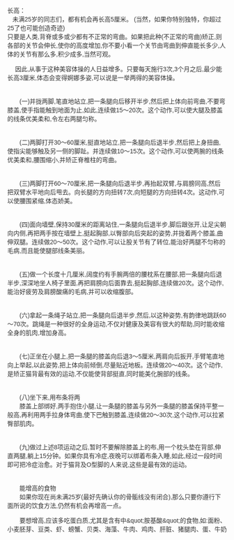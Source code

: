 <div id="sina_keyword_ad_area2" class="articalContent  ">
			<span STYLE="font-family: Tahoma, Verdana, sTHeiTi, simsun, sans-serif; color: rgb(51, 51, 51);">
长高：<br />
&nbsp;<wbr>&nbsp;<wbr>&nbsp;<wbr>
未满25岁的同志们，都有机会再长高5厘米。 (当然，如果你特别独特，你超过25了也可能创造奇迹)<br />
只要是人类,背脊或多或少都有不正常的弯曲。如果把此种(不正常的弯曲)矫正,则各部的关节会伸长,使你的高度增加,你不要小看一个关节由弯曲到伸直能长多少,人体的关节有那么多,积少成多,当然可观。&nbsp;<wbr><br />

　
因此,从事于这种美容体操的人日益增多。只要每天施行3次,3个月之后,最少能长高3厘米,体态会变得婀娜多姿,可以说是一举两得的美容体操。&nbsp;<wbr><br />

　　&nbsp;<wbr><br />
　　(一)并拢两脚,笔直地站立,把一条腿向后移开半步,然后把上体向前弯曲,不要弯膝盖,使手指能触到地面为止,如此,连续做15～20次。这个动作,可以使大腿及膝盖的线条优美柔和,令左右两腿匀称。&nbsp;<wbr><br />

　　&nbsp;<wbr><br />
　　(二)两脚打开30～60厘米,挺直地站立,把一条腿向后退半步,然后把上身扭曲,使指尖能够触及另一侧的脚趾。并连续做10～15次。这个动作,可以使两腕的线条优美柔和,腰围缩小,并矫正脊椎柱的弯曲。&nbsp;<wbr><br />

　　&nbsp;<wbr><br />
　　(三)两脚打开60～70厘米,把一条腿向后退半步,再抬起双臂,与肩膀同高,然后把双臂水平地向后甩去。向长腿的方向扭转7次,向短腿的方向扭转4次。这动作,可以使腰围紧缩,体态娇美。&nbsp;<wbr><br />

　　&nbsp;<wbr><br />
　　(四)面向墙壁,保持30厘米的距离站住,一条腿向后退半步,脚后跟张开,让足尖朝向内侧,再把两手按在墙壁上,挺起胸部,以臀部向后突起的姿势,并拢着两个膝盖,曲伸双腿。连续做20～50次。这个动作,可以让股关节有了转位,能治好两腿不匀称的毛病,而且能使腿部线条美丽。&nbsp;<wbr><br />

　　&nbsp;<wbr><br />
　　(五)做一个长度十几厘米,阔度约有手腕两倍的腰枕系在腰部,把一条腿向后退半步,深深地坐人椅子里面,再把肩膀向后面靠去,挺起胸部,连续做20次。这个动作,能治好疲劳及肩膀酸痛的毛病,并可以收缩腹部。&nbsp;<wbr><br />

　　&nbsp;<wbr><br />
　　(六)拿起一条绳子站立,把一条腿向后退半步,然后,以这种姿势,有韵律地跳跃60～70次。跳绳是一种很好的全身运动,不仅对健康及美容有很大的帮助,同时能收缩全身的肌肉,增加身高。&nbsp;<wbr><br />

　　&nbsp;<wbr><br />
　　(七)正坐在小腿上,把一条腿的膝盖向后退3～5厘米,两肩向后扳开,手臂笔直地向上举起,以此姿势,把上体向前倾倒,尽量贴近地板。连续做20～40次。这个动作,是矫正猫背最有效的运动,不仅能使背部挺直,同时能美化腕部的线条。&nbsp;<wbr><br />

　　&nbsp;<wbr><br />
　　(八)坐下来,用布条将两&nbsp;<wbr><br />
　　膝盖上部绑好,两手抱住小腿,让一条腿的膝盖与另外一条腿的膝盖保持平整一般高,再利用两手拉身体弯曲,使下巴触到膝盖,连续做20～30次,这个动作,可以拉紧臀部肌肉。&nbsp;<wbr><br />

　　&nbsp;<wbr><br />
　　(九)做过上述8项运动之后,暂时不要解除膝盖上的布,用一个枕头垫在背部,伸直两腿,躺上15分钟。如果你具有冷症,夜晚可以绑着布条入睡,如此,经过一段时间即可把冷症治愈。对于猫背及O型脚的人来说,这些是最有效的运动。&nbsp;<wbr><br />

　　&nbsp;<wbr><br />
　　能增高的食物&nbsp;<wbr><br />
　　如果你现在尚未满25岁(最好先确认你的骨骺线没有闭合),那么只要你遵行下面所说的饮食方法,仍然有机会再增高一点。&nbsp;<wbr><br />

　　要想增高,应该多吃蛋白质,尤其是含有中&amp;quot;胺基酸&amp;quot;的食物,如:面粉、小麦胚芽、豆类、虾、螃蟹、贝类、海藻、牛肉、鸡肉、肝脏、猪腿肉、蛋、牛奶</SPAN>							
		</div>